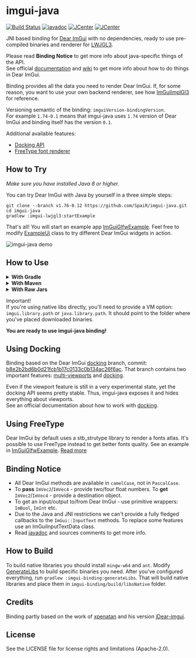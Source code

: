 # imgui-java 
[![Build Status](https://travis-ci.org/SpaiR/imgui-java.svg?branch=master)](https://travis-ci.org/SpaiR/imgui-java) [![javadoc](https://javadoc.io/badge2/io.imgui.java/binding/javadoc.svg)](https://javadoc.io/doc/io.imgui.java/binding) [![JCenter](https://img.shields.io/bintray/v/spair/io.imgui.java/binding.svg?label=binding)](https://bintray.com/spair/io.imgui.java/binding/_latestVersion) [![JCenter](https://img.shields.io/bintray/v/spair/io.imgui.java/lwjgl3.svg?label=lwjgl3)](https://bintray.com/spair/io.imgui.java/lwjgl3/_latestVersion)

JNI based binding for [Dear ImGui](https://github.com/ocornut/imgui) with no dependencies, ready to use pre-compiled binaries and renderer for [LWJGL3](https://www.lwjgl.org/).

Please read **Binding Notice** to get more info about java-specific things of the API.<br>
See official [documentation](https://github.com/ocornut/imgui#usage) and [wiki](https://github.com/ocornut/imgui/wiki) to get more info about how to do things in Dear ImGui. 

Binding provides all the data you need to render Dear ImGui. If, for some reason, you want to use your own backend renderer, see how [ImGuiImplGl3](https://github.com/SpaiR/imgui-java/blob/v1.76-0.12/imgui-lwjgl3/src/main/java/imgui/gl3/ImGuiImplGl3.java) for reference.

Versioning semantic of the binding: `imguiVersion-bindingVersion`.<br>
For example `1.74-0.1` means that imgui-java uses `1.74` version of Dear ImGui and binding itself has the version `0.1`.

Additional available features:
 - [Docking API](#using-docking)
 - [FreeType font renderer](#using-freetype)

## How to Try
_Make sure you have installed Java 8 or higher._

You can try Dear ImGui with Java by yourself in a three simple steps:

```
git clone --branch v1.76-0.12 https://github.com/SpaiR/imgui-java.git
cd imgui-java
gradlew :imgui-lwjgl3:startExample
```

That's all! You will start an example app [ImGuiGlfwExample](https://github.com/SpaiR/imgui-java/blob/v1.76-0.12/imgui-lwjgl3/src/test/java/ImGuiGlfwExample.java). Feel free to modify [ExampleUi](https://github.com/SpaiR/imgui-java/blob/v1.76-0.12/imgui-lwjgl3/src/test/java/ExampleUi.java) class to try different Dear ImGui widgets in action.

![imgui-java demo](https://i.imgur.com/ljAhD7a.gif)

## How to Use

<details>
        <summary><b>With Gradle</b></summary>

```
repositories {
    jcenter()
    mavenCentral()
}

ext {
    lwjglVersion = '3.2.3'
    imguiVersion = '1.76-0.12'
}

switch (OperatingSystem.current()) {
	case OperatingSystem.LINUX:
		project.ext.natives = "natives-linux"
		break
	case OperatingSystem.MAC_OS:
		project.ext.natives = "natives-macos"
		break
	case OperatingSystem.WINDOWS:
		project.ext.natives = System.getProperty("os.arch").contains("64") ? "natives-windows" : "natives-windows-x86"
		break
}

dependencies {
    implementation "io.imgui.java:binding:$imguiVersion"
    implementation "io.imgui.java:lwjgl3:$imguiVersion"
    runtimeOnly "io.imgui.java:$natives:$imguiVersion"

    implementation platform("org.lwjgl:lwjgl-bom:$lwjglVersion")

    ['', '-opengl', '-glfw'].each {
        implementation "org.lwjgl:lwjgl$it:$lwjglVersion"
        runtimeOnly "org.lwjgl:lwjgl$it::$natives"
    }
}
```
</details>

<details>
        <summary><b>With Maven</b></summary>

```
<!-- Used to import imgui-java -->
<repositories>
    <repository>
        <id>jcenter</id>
        <url>https://jcenter.bintray.com/</url>
    </repository>
</repositories>

<properties>
    <lwjgl.version>3.2.3</lwjgl.version>
    <imgui.java.version>1.76-0.12</imgui.java.version>
</properties>

<!-- Resolve OS version for native libraries -->
<!-- imgui-java uses the same naming convention as LWJGL3 -->
<profiles>
    <profile>
        <id>lwjgl-natives-linux-amd64</id>
        <activation>
            <os>
                <family>unix</family>
                <arch>amd64</arch>
            </os>
        </activation>
        <properties>
            <natives>natives-linux</natives>
        </properties>
    </profile>
    <profile>
        <id>lwjgl-natives-macos-amd64</id>
        <activation>
            <os>
                <family>mac</family>
                <arch>amd64</arch>
            </os>
        </activation>
        <properties>
            <natives>natives-macos</lwjgl.natives>
        </properties>
    </profile>
    <profile>
        <id>lwjgl-natives-windows-amd64</id>
        <activation>
            <os>
                <family>windows</family>
                <arch>amd64</arch>
            </os>
        </activation>
        <properties>
            <natives>natives-windows</natives>
        </properties>
    </profile>
    <profile>
        <id>lwjgl-natives-windows-x86</id>
        <activation>
            <os>
                <family>windows</family>
                <arch>x86</arch>
            </os>
        </activation>
        <properties>
            <natives>natives-windows-x86</natives>
        </properties>
    </profile>
</profiles>

<dependencyManagement>
    <dependencies>
        <dependency>
            <groupId>org.lwjgl</groupId>
            <artifactId>lwjgl-bom</artifactId>
            <version>${lwjgl.version}</version>
            <scope>import</scope>
            <type>pom</type>
        </dependency>
    </dependencies>
</dependencyManagement>

<dependencies>
    <!-- imgui-java -->
    <dependency>
        <groupId>io.imgui.java</groupId>
        <artifactId>binding</artifactId>
        <version>${imgui.java.version}</version>
    </dependency>
    <dependency>
        <groupId>io.imgui.java</groupId>
        <artifactId>lwjgl3</artifactId>
        <version>${imgui.java.version}</version>
    </dependency>
    <dependency>
        <groupId>io.imgui.java</groupId>
        <artifactId>${natives}</artifactId>
        <version>${imgui.java.version}</version>
    </dependency>

    <!-- LWJGL -->
    <dependency>
        <groupId>org.lwjgl</groupId>
        <artifactId>lwjgl</artifactId>
    </dependency>
    <dependency>
        <groupId>org.lwjgl</groupId>
        <artifactId>lwjgl-glfw</artifactId>
    </dependency>
    <dependency>
        <groupId>org.lwjgl</groupId>
        <artifactId>lwjgl-opengl</artifactId>
    </dependency>
    <dependency>
        <groupId>org.lwjgl</groupId>
        <artifactId>lwjgl</artifactId>
        <classifier>${natives}</classifier>
    </dependency>
    <dependency>
        <groupId>org.lwjgl</groupId>
        <artifactId>lwjgl-glfw</artifactId>
        <classifier>${natives}</classifier>
    </dependency>
    <dependency>
        <groupId>org.lwjgl</groupId>
        <artifactId>lwjgl-opengl</artifactId>
        <classifier>${natives}</classifier>
    </dependency>
</dependencies>
```
</details>

<details>
        <summary><b>With Raw Jars</b></summary>

 - Go to the [release page](https://github.com/SpaiR/imgui-java/releases/latest)
 - Download `imgui-binding-${version}.jar`, `imgui-lwjgl3-${version}.jar` and binary libraries for your OS
   - imgui-java.dll - Windows 32bit
   - imgui-java64.dll - Windows 64bit
   - libimgui-java.so - Linux 32bit
   - libimgui-java64.so - Linux 64bit
   - libimgui-java64.dylib - MacOsX 64bit
 - Add jars to your classpath.
 - Provide a VM option: `imgui.library.path` or `java.library.path`. It should point to the folder where you've placed downloaded native libraries.
</details>

Important!<br>
If you're using native libs directly, you'll need to provide a VM option: `imgui.library.path` or `java.library.path`. It should point to the folder where you've placed downloaded binaries.

**You are ready to use imgui-java binding!**

## Using Docking
Binding based on the Dear ImGui [docking](https://github.com/ocornut/imgui/tree/docking) branch, commit: [b8e2b2bd6b0d21fcb1b17c0133c0b134ac26f6ac](https://github.com/ocornut/imgui/tree/b8e2b2bd6b0d21fcb1b17c0133c0b134ac26f6ac).
That branch contains two important features: [multi-viewports](https://github.com/ocornut/imgui/issues/1542) and [docking](https://github.com/ocornut/imgui/issues/2109).

Even if the viewport feature is still in a very experimental state, yet the docking API seems pretty stable. Thus, imgui-java exposes it and hides everything about viewports.<br>
See an official documentation about how to work with [docking](https://github.com/ocornut/imgui/issues/2109).

## Using FreeType
Dear ImGui by default uses a stb_strutype library to render a fonts atlas. It's possible to use FreeType instead to get better fonts quality. See an example in [ImGuiGlfwExample](https://github.com/spair/imgui-java/blob/v1.76-0.12/imgui-lwjgl3/src/test/java/ImGuiGlfwExample.java). [Read more](https://github.com/ocornut/imgui/blob/v1.76/misc/freetype/README.md)

## Binding Notice
* All Dear ImGui methods are available in `camelCase`, not in `PascalCase`.
* To **pass** `ImVec2`/`ImVec4` - provide two/four float numbers.
  To **get** `ImVec2`/`ImVec4` - provide a destination object.
* To get an input/output to/from Dear ImGui - use primitive wrappers: `ImBool`, `ImInt` etc.
* Due to the Java and JNI restrictions we can't provide a fully fledged callbacks to the `ImGui::InputText` methods.
  To replace some features use an ImGuiInputTextData class.
* Read [javadoc](https://javadoc.io/doc/io.imgui.java/binding) and sources comments to get more info.

## How to Build
To build native libraries you should install `mingw-w64` and `ant`. Modify [GenerateLibs](https://github.com/SpaiR/imgui-java/blob/master/buildSrc/src/main/groovy/imgui/generate/GenerateLibs.groovy)
to build specific binaries you need. After you've configured everything, run `gradlew :imgui-binding:generateLibs`.
That will build native libraries and place them in `imgui-binding/build/libsNative` folder.

## Credits
Binding partly based on the work of [xpenatan](https://github.com/xpenatan) and his version [jDear-imgui](https://github.com/xpenatan/jDear-imgui).

## License
See the LICENSE file for license rights and limitations (Apache-2.0).
